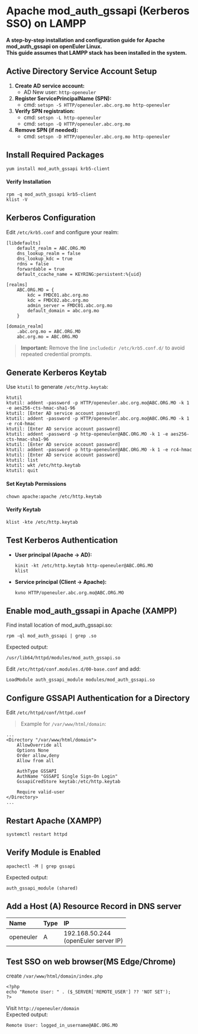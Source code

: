 # Apache mod_auth_gssapi (Kerberos SSO) on LAMPP
**A step-by-step installation and configuration guide for Apache mod_auth_gssapi on openEuler Linux.**  
**This guide assumes that LAMPP stack has been installed in the system.**

## Active Directory Service Account Setup

1. **Create AD service account:**
   - AD New user: `http-openeuler`
2. **Register ServicePrincipalName (SPN):**
   - cmd: `setspn -S HTTP/openeuler.abc.org.mo http-openeuler`
3. **Verify SPN registration:**
   - cmd: `setspn -L http-openeuler`
   - cmd: `setspn -Q HTTP/openeuler.abc.org.mo`
4. **Remove SPN (if needed):**
   - cmd: `setspn -D HTTP/openeuler.abc.org.mo http-openeuler`

## Install Required Packages
```
yum install mod_auth_gssapi krb5-client
```

#### Verify Installation
```
rpm -q mod_auth_gssapi krb5-client
klist -V
```

## Kerberos Configuration

Edit `/etc/krb5.conf` and configure your realm:
```
[libdefaults]
    default_realm = ABC.ORG.MO
    dns_lookup_realm = false
    dns_lookup_kdc = true
    rdns = false
    forwardable = true
    default_ccache_name = KEYRING:persistent:%{uid}

[realms]
    ABC.ORG.MO = {
        kdc = FMDC01.abc.org.mo
        kdc = FMDC02.abc.org.mo
        admin_server = FMDC01.abc.org.mo
        default_domain = abc.org.mo
    }

[domain_realm]
    .abc.org.mo = ABC.ORG.MO
    abc.org.mo = ABC.ORG.MO
```
> **Important:** Remove the line `includedir /etc/krb5.conf.d/` to avoid repeated credential prompts.

## Generate Kerberos Keytab

Use `ktutil` to generate `/etc/http.keytab`:
```
ktutil
ktutil: addent -password -p HTTP/openeuler.abc.org.mo@ABC.ORG.MO -k 1 -e aes256-cts-hmac-sha1-96
ktutil: [Enter AD service account password]
ktutil: addent -password -p HTTP/openeuler.abc.org.mo@ABC.ORG.MO -k 1 -e rc4-hmac
ktutil: [Enter AD service account password]
ktutil: addent -password -p http-openeuler@ABC.ORG.MO -k 1 -e aes256-cts-hmac-sha1-96
ktutil: [Enter AD service account password]
ktutil: addent -password -p http-openeuler@ABC.ORG.MO -k 1 -e rc4-hmac
ktutil: [Enter AD service account password]
ktutil: list
ktutil: wkt /etc/http.keytab
ktutil: quit
```

#### Set Keytab Permissions
```
chown apache:apache /etc/http.keytab
```

#### Verify Keytab
```
klist -kte /etc/http.keytab
```

## Test Kerberos Authentication

- **User principal (Apache → AD):**
  ```
  kinit -kt /etc/http.keytab http-openeuler@ABC.ORG.MO
  klist
  ```
- **Service principal (Client → Apache):**
  ```
  kvno HTTP/openeuler.abc.org.mo@ABC.ORG.MO
  ```

## Enable mod_auth_gssapi in Apache (XAMPP)
Find install location of mod_auth_gssapi.so:
```
rpm -ql mod_auth_gssapi | grep .so
```
Expected output:
```
/usr/lib64/httpd/modules/mod_auth_gssapi.so
```

Edit `/etc/httpd/conf.modules.d/00-base.conf` and add:
```
LoadModule auth_gssapi_module modules/mod_auth_gssapi.so
```

## Configure GSSAPI Authentication for a Directory
Edit `/etc/httpd/conf/httpd.conf`  
>Example for `/var/www/html/domain`:
```
...
<Directory "/var/www/html/domain">
    AllowOverride all
    Options None
    Order allow,deny
    Allow from all

    AuthType GSSAPI
    AuthName "GSSAPI Single Sign-On Login"
    GssapiCredStore keytab:/etc/http.keytab

    Require valid-user
</Directory>
...
```

## Restart Apache (XAMPP)
```
systemctl restart httpd
```

## Verify Module is Enabled
```
apachectl -M | grep gssapi
```
Expected output:
```
auth_gssapi_module (shared)
```
## Add a Host (A) Resource Record in DNS server
Name  | Type  | IP 
:---  | :---  | :--- 
openeuler | A | 192.168.50.244<br>(openEuler server IP)
## Test SSO on web browser(MS Edge/Chrome)
create `/var/www/html/domain/index.php` 
```
<?php
echo "Remote User: " . ($_SERVER['REMOTE_USER'] ?? 'NOT SET');
?>
```
Visit `http://openeuler/domain`  
Expected output:
```
Remote User: logged_in_username@ABC.ORG.MO
```
